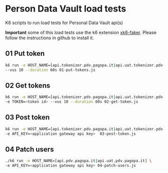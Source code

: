 # Person Data Vault load tests
K6 scripts to run load tests for Personal Data Vault api(s)

**Important** some of this load tests use the k6 extension [xk6-faker](https://github.com/szkiba/xk6-faker). Please follow the instructions in github to install it.

## 01 Put token

```bash
k6 run -e HOST_NAME=[api.tokenizer.pdv.pagopa.it|api.uat.tokenizer.pdv.pagopa.it] -e API_KEY=<application gateway api key> \
--vus 10 --duration 60s 01-put-tokens.js
```

## 02 Get tokens

```bash
k6 run -e HOST_NAME=[api.tokenizer.pdv.pagopa.it|api.uat.tokenizer.pdv.pagopa.it] -e API_KEY=<application gateway api key> \
-e TOKEN=<token id> --vus 10 --duration 60s 02-get-token.js
```

## 03 Post token

```bash
k6 run -e HOST_NAME=[api.tokenizer.pdv.pagopa.it|api.uat.tokenizer.pdv.pagopa.it] \
-e API_KEY=<application gateway api key>  03-post-token.js
```

## 04 Patch users 

```bash
./k6 run -e HOST_NAME=[api.pdv.pagopa.it|api.uat.pdv.pagopa.it] \
-e API_KEY=<application gateway api key> 04-patch-users.js 
```